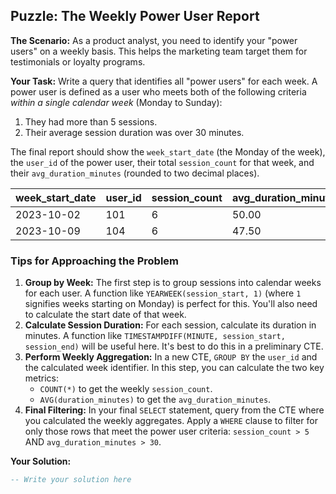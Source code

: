 ## Puzzle: The Weekly Power User Report

**The Scenario:** As a product analyst, you need to identify your "power users" on a weekly basis. This helps the marketing team target them for testimonials or loyalty programs.

**Your Task:** Write a query that identifies all "power users" for each week. A power user is defined as a user who meets both of the following criteria *within a single calendar week* (Monday to Sunday):

1. They had more than 5 sessions.
2. Their average session duration was over 30 minutes.

The final report should show the `week_start_date` (the Monday of the week), the `user_id` of the power user, their total `session_count` for that week, and their `avg_duration_minutes` (rounded to two decimal places).

| **week_start_date** | **user_id** | **session_count** | **avg_duration_minutes** |
| ------------------------- | ----------------- | ----------------------- | ------------------------------ |
| 2023-10-02                | 101               | 6                       | 50.00                          |
| 2023-10-09                | 104               | 6                       | 47.50                          |

### Tips for Approaching the Problem

1. **Group by Week:** The first step is to group sessions into calendar weeks for each user. A function like `YEARWEEK(session_start, 1)` (where `1` signifies weeks starting on Monday) is perfect for this. You'll also need to calculate the start date of that week.
2. **Calculate Session Duration:** For each session, calculate its duration in minutes. A function like `TIMESTAMPDIFF(MINUTE, session_start, session_end)` will be useful here. It's best to do this in a preliminary CTE.
3. **Perform Weekly Aggregation:** In a new CTE, `GROUP BY` the `user_id` and the calculated week identifier. In this step, you can calculate the two key metrics:
   * `COUNT(*)` to get the weekly `session_count`.
   * `AVG(duration_minutes)` to get the `avg_duration_minutes`.
4. **Final Filtering:** In your final `SELECT` statement, query from the CTE where you calculated the weekly aggregates. Apply a `WHERE` clause to filter for only those rows that meet the power user criteria: `session_count > 5` AND `avg_duration_minutes > 30`.

**Your Solution:**

```sql
-- Write your solution here
```
